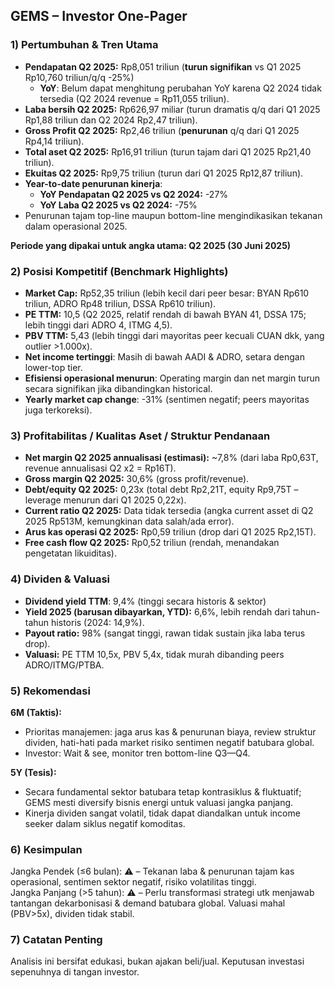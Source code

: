 ## GEMS – Investor One-Pager

### 1) Pertumbuhan & Tren Utama
- **Pendapatan Q2 2025:** Rp8,051 triliun (**turun signifikan** vs Q1 2025 Rp10,760 triliun/q/q -25%)  
  - **YoY**: Belum dapat menghitung perubahan YoY karena Q2 2024 tidak tersedia (Q2 2024 revenue = Rp11,055 triliun).
- **Laba bersih Q2 2025:** Rp626,97 miliar (turun dramatis q/q dari Q1 2025 Rp1,88 triliun dan Q2 2024 Rp2,47 triliun).
- **Gross Profit Q2 2025:** Rp2,46 triliun (**penurunan** q/q dari Q1 2025 Rp4,14 triliun).
- **Total aset Q2 2025:** Rp16,91 triliun (turun tajam dari Q1 2025 Rp21,40 triliun).
- **Ekuitas Q2 2025:** Rp9,75 triliun (turun dari Q1 2025 Rp12,87 triliun).
- **Year-to-date penurunan kinerja**:  
  - **YoY Pendapatan Q2 2025 vs Q2 2024:** -27%  
  - **YoY Laba Q2 2025 vs Q2 2024:** -75%  
- Penurunan tajam top-line maupun bottom-line mengindikasikan tekanan dalam operasional 2025.
  
**Periode yang dipakai untuk angka utama: Q2 2025 (30 Juni 2025)**

### 2) Posisi Kompetitif (Benchmark Highlights)
- **Market Cap:** Rp52,35 triliun (lebih kecil dari peer besar: BYAN Rp610 triliun, ADRO Rp48 triliun, DSSA Rp610 triliun).
- **PE TTM:** 10,5 (Q2 2025, relatif rendah di bawah BYAN 41, DSSA 175; lebih tinggi dari ADRO 4, ITMG 4,5).
- **PBV TTM:** 5,43 (lebih tinggi dari mayoritas peer kecuali CUAN dkk, yang outlier >1.000x).
- **Net income tertinggi**: Masih di bawah AADI & ADRO, setara dengan lower-top tier.
- **Efisiensi operasional menurun**: Operating margin dan net margin turun secara signifikan jika dibandingkan historical.
- **Yearly market cap change**: -31% (sentimen negatif; peers mayoritas juga terkoreksi).

### 3) Profitabilitas / Kualitas Aset / Struktur Pendanaan
- **Net margin Q2 2025 annualisasi (estimasi):** ~7,8% (dari laba Rp0,63T, revenue annualisasi Q2 x2 = Rp16T).
- **Gross margin Q2 2025:** 30,6% (gross profit/revenue).
- **Debt/equity Q2 2025:** 0,23x (total debt Rp2,21T, equity Rp9,75T – leverage menurun dari Q1 2025 0,22x).
- **Current ratio Q2 2025:** Data tidak tersedia (angka current asset di Q2 2025 Rp513M, kemungkinan data salah/ada error).
- **Arus kas operasi Q2 2025:** Rp0,59 triliun (drop dari Q1 2025 Rp2,15T).
- **Free cash flow Q2 2025:** Rp0,52 triliun (rendah, menandakan pengetatan likuiditas).

### 4) Dividen & Valuasi
- **Dividend yield TTM**: 9,4% (tinggi secara historis & sektor)
- **Yield 2025 (barusan dibayarkan, YTD):** 6,6%, lebih rendah dari tahun-tahun historis (2024: 14,9%).
- **Payout ratio:** 98% (sangat tinggi, rawan tidak sustain jika laba terus drop).
- **Valuasi:** PE TTM 10,5x, PBV 5,4x, tidak murah dibanding peers ADRO/ITMG/PTBA.

### 5) Rekomendasi
**6M (Taktis):**  
- Prioritas manajemen: jaga arus kas & penurunan biaya, review struktur dividen, hati-hati pada market risiko sentimen negatif batubara global.
- Investor: Wait & see, monitor tren bottom-line Q3—Q4.

**5Y (Tesis):**  
- Secara fundamental sektor batubara tetap kontrasiklus & fluktuatif; GEMS mesti diversify bisnis energi untuk valuasi jangka panjang.
- Kinerja dividen sangat volatil, tidak dapat diandalkan untuk income seeker dalam siklus negatif komoditas.

### 6) Kesimpulan
Jangka Pendek (≤6 bulan): ⚠️ – Tekanan laba & penurunan tajam kas operasional, sentimen sektor negatif, risiko volatilitas tinggi.  
Jangka Panjang (>5 tahun): ⚠️ – Perlu transformasi strategi utk menjawab tantangan dekarbonisasi & demand batubara global. Valuasi mahal (PBV>5x), dividen tidak stabil.

### 7) Catatan Penting
Analisis ini bersifat edukasi, bukan ajakan beli/jual. Keputusan investasi sepenuhnya di tangan investor.